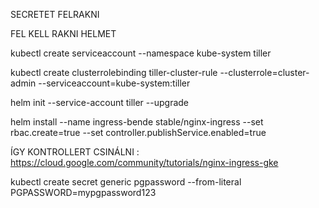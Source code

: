 SECRETET FELRAKNI

FEL KELL RAKNI HELMET

kubectl create serviceaccount --namespace kube-system tiller

kubectl create clusterrolebinding tiller-cluster-rule --clusterrole=cluster-admin --serviceaccount=kube-system:tiller

helm init --service-account tiller --upgrade

helm install --name ingress-bende  stable/nginx-ingress --set rbac.create=true --set controller.publishService.enabled=true

ÍGY KONTROLLERT CSINÁLNI : https://cloud.google.com/community/tutorials/nginx-ingress-gke

kubectl create secret generic pgpassword --from-literal PGPASSWORD=mypgpassword123




